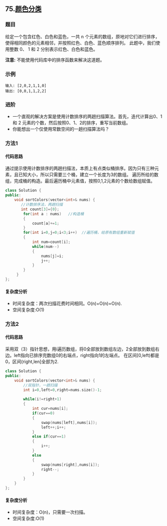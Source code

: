 ## 75.[颜色分类](https://leetcode-cn.com/problems/sort-colors/)
### 题目
给定一个包含红色、白色和蓝色，一共 n 个元素的数组，原地对它们进行排序，使得相同颜色的元素相邻，并按照红色、白色、蓝色顺序排列。
此题中，我们使用整数 0、 1 和 2 分别表示红色、白色和蓝色。

**注意:**
不能使用代码库中的排序函数来解决这道题。

### 示例 
```
输入: [2,0,2,1,1,0]
输出: [0,0,1,1,2,2]
```
### 进阶
- 一个直观的解决方案是使用计数排序的两趟扫描算法。首先，迭代计算出0、1 和 2 元素的个数，然后按照0、1、2的排序，重写当前数组。
- 你能想出一个仅使用常数空间的一趟扫描算法吗？

### 方法1
#### 代码思路
通过提示使用计数排序的两趟扫描法，本质上有点类似桶排序。因为只有三种元素，且已知大小，所以只需要三个桶，建立一个长度为3的数组。
遍历所给的数组，完成桶的构造。最后遍历桶中元素值，按照0,1,2元素的个数给数组赋值。
```c++
class Solution {
public:
    void sortColors(vector<int>& nums) {
       //计数排序法，两趟扫描
       int count[3]={0};
        for(int a : nums)   //构造桶
        {
            count[a]+=1;
        }
        for(int i=0,j=0;i<3;i++)  //遍历桶，给原有数组重新赋值
        {
            int num=count[i];
            while(num--)
            {   
                nums[j]=i;
                j++;
            }
        }
     }
};
```
#### 复杂度分析
- 时间复杂度：两次扫描花费时间相同。O(n)+O(n)=O(n).
- 空间复杂度:O(1)
### 方法2
#### 代码思路
采用双（3）指针思想，用i遍历数组，将0全部放到数组左边，2全部放到数组右边。left指向已排序完数组0的右端点，right指向1的左端点。
在区间[0,left)都是0，区间(right,len]全部为2.
```c++
class Solution {
public:
    void sortColors(vector<int>& nums) {        
        //双指针，一趟扫描
        int i=0,left=0,right=nums.size()-1;
        
        while(i!=right+1)
        {
            int cur=nums[i];
            if(cur==0)
            {
                swap(nums[left],nums[i]);
                left++;i++;
            }
            else if(cur==1)
            {
                i++;
            }
            else 
            {
                swap(nums[right],nums[i]);
                right--;
            }
        }
    }
};
```
#### 复杂度分析
- 时间复杂度：O(n)，只需要一次扫描。
- 空间复杂度:O(1)

